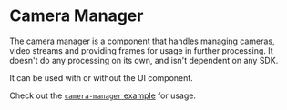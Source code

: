 # Camera Manager

The camera manager is a component that handles managing cameras, video streams and providing frames for usage in further processing.
It doesn't do any processing on its own, and isn't dependent on any SDK.

It can be used with or without the UI component.

Check out the [`camera-manager` example](../../apps/examples/camera-manager/src/App.tsx) for usage.

